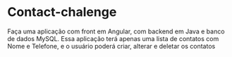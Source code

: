 # Contact-chalenge
Faça uma aplicação com front em Angular, com backend em Java e banco de dados MySQL.
Essa aplicação terá apenas uma lista de contatos com Nome e Telefone, e o usuário poderá criar, alterar e deletar os contatos
